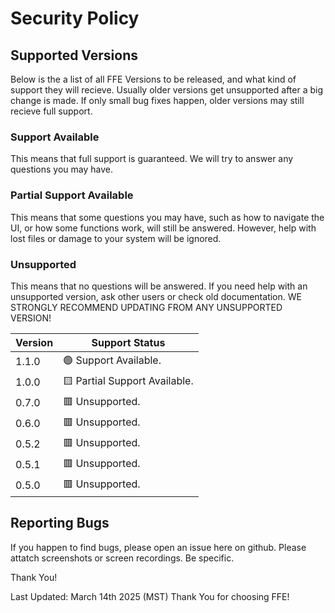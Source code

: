 # Security Policy

## Supported Versions

Below is the a list of all FFE Versions to be released, and what kind of support they will recieve. 
Usually older versions get unsupported after a big change is made. If only small bug fixes happen, older versions may still recieve full support.

### Support Available

This means that full support is guaranteed. We will try to answer any questions you may have.

### Partial Support Available

This means that some questions you may have, such as how to navigate the UI, or how some functions work, will still be answered.
However, help with lost files or damage to your system will be ignored.

### Unsupported

This means that no questions will be answered. 
If you need help with an unsupported version, ask other users or check old documentation.
WE STRONGLY RECOMMEND UPDATING FROM ANY UNSUPPORTED VERSION!


| Version | Support Status                                         |
| ------- | -------------------------------------------------------|
| 1.1.0   | 🟢 Support Available.                                 |
| 1.0.0   | 🟨 Partial Support Available.                         |
| 0.7.0   | 🟥 Unsupported.                                       |  
| 0.6.0   | 🟥 Unsupported.                                       | 
| 0.5.2   | 🟥 Unsupported.                                       |
| 0.5.1   | 🟥 Unsupported.                                       |
| 0.5.0   | 🟥 Unsupported.                                       |

## Reporting Bugs 

If you happen to find bugs, please open an issue here on github. 
Please attatch screenshots or screen recordings.
Be specific.

Thank You!

Last Updated: March 14th 2025 (MST)
Thank You for choosing FFE!
